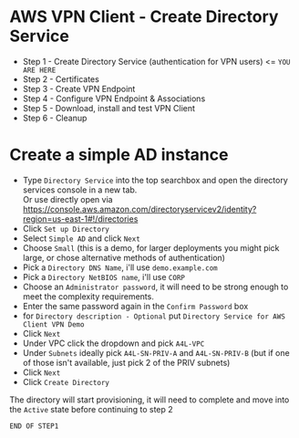 # AWS VPN Client - Create Directory Service

- Step 1 - Create Directory Service (authentication for VPN users) <= `YOU ARE HERE`
- Step 2 - Certificates
- Step 3 - Create VPN Endpoint
- Step 4 - Configure VPN Endpoint & Associations
- Step 5 - Download, install and test VPN Client
- Step 6 - Cleanup

# Create a simple AD instance

- Type `Directory Service` into the top searchbox and open the directory services console in a new tab.  
Or use directly open via https://console.aws.amazon.com/directoryservicev2/identity?region=us-east-1#!/directories  
- Click `Set up Directory`  
- Select `Simple AD` and click `Next`
- Choose `Small` (this is a demo, for larger deployments you might pick large, or chose alternative methods of authentication)
- Pick a `Directory DNS Name`, i'll use `demo.example.com`  
- Pick a `Directory NetBIOS name`, i'll use `CORP`  
- Choose an `Administrator password`, it will need to be strong enough to meet the complexity requirements.  
- Enter the same password again in the `Confirm Password` box  
- for `Directory description - Optional` put `Directory Service for AWS Client VPN Demo`  
- Click `Next`  
- Under VPC click the dropdown and pick `A4L-VPC`  
- Under `Subnets` ideally pick `A4L-SN-PRIV-A` and `A4L-SN-PRIV-B` (but if one of those isn't available, just pick 2 of the PRIV subnets)  
- Click `Next`
- Click `Create Directory`

The directory will start provisioning, it will need to complete and move into the `Active` state before continuing to step 2

`END OF STEP1`
